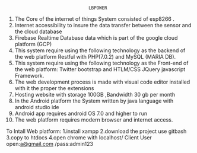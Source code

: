                                    LBPOWER             

1.	The Core of the internet of things System consisted of esp8266 .
2.	Internet accessibility to insure the data transfer between the sensor and the cloud database 
3.	Firebase Realtime Database data which is part of the google cloud platform (GCP)
4.	This system require using the following technology as the backend of the web platform Restful with PHP(7.0.2) and MySQL (MARIA DB).
5.	This system require using the following technology as the Front-end  of the web platform: Twitter bootstrap and HTLM/CSS JQuery javascript Framework.
6.	The web development process is made with visual code editor installed with it the proper the extensions
7.	Hosting website with storage 100GB ,Bandwidth 30 gb per month	
8.	In the Android platform the System written by java language with android studio ide 
9.	Android app requires android OS 7.0 and higher to run 
10.	The web platform requires modern browser and internet access.



To Intall Web platform:
1.install xampp
2.download the project use gitbash
3.copy to htdocs
4.open chrome with localhost/<nameoftheDownloadedFolder>
Client User open:a@gmail.com /pass:admin123
  
